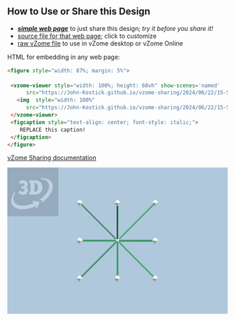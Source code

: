 
## How to Use or Share this Design

 - [***simple web page***](<https://John-Kostick.github.io/vzome-sharing/2024/06/22/15-51-09-Oct-Tet-lattice-selections/>) to just share this design; *try it before you share it!*
 - [source file for that web page](<https://github.com/John-Kostick/vzome-sharing/edit/main/2024/06/22/15-51-09-Oct-Tet-lattice-selections/index.md>); click to customize
 - [raw vZome file](<https://raw.githubusercontent.com/John-Kostick/vzome-sharing/main/2024/06/22/15-51-09-Oct-Tet-lattice-selections/Oct-Tet-lattice-selections.vZome>) to use in vZome desktop or vZome Online
 
 HTML for embedding in any web page:
 ```html
<figure style="width: 87%; margin: 5%">
  
  <vzome-viewer style="width: 100%; height: 60vh" show-scenes='named'
       src="https://John-Kostick.github.io/vzome-sharing/2024/06/22/15-51-09-Oct-Tet-lattice-selections/Oct-Tet-lattice-selections.vZome" >
    <img  style="width: 100%"
       src="https://John-Kostick.github.io/vzome-sharing/2024/06/22/15-51-09-Oct-Tet-lattice-selections/Oct-Tet-lattice-selections.png" >
  </vzome-viewer>
  <figcaption style="text-align: center; font-style: italic;">
     REPLACE this caption!
  </figcaption>
</figure>

 ```

[vZome Sharing documentation](https://vzome.github.io/vzome/sharing.html#how-it-works)

![Image](<Oct-Tet-lattice-selections.png>)

